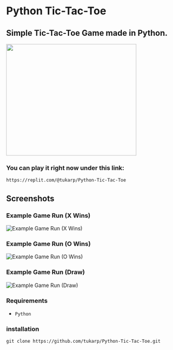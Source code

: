 # Python Tic-Tac-Toe

## Simple Tic-Tac-Toe Game made in Python.

<img src="https://github.com/tukarp/Python-Tic-Tac-Toe/blob/main/Images/Tic-Tac-Toe.png" width="350" height="300">

### You can play it right now under this link:

```
https://replit.com/@tukarp/Python-Tic-Tac-Toe
```

## Screenshots

### Example Game Run (X Wins)

![Example Game Run (X Wins)](https://github.com/tukarp/Python-Tic-Tac-Toe/blob/main/Images/Example%20Game%20Run%20(X%20Wins).png)

### Example Game Run (O Wins)

![Example Game Run (O Wins)](https://github.com/tukarp/Python-Tic-Tac-Toe/blob/main/Images/Example%20Game%20Run%20(O%20Wins).png)

### Example Game Run (Draw)

![Example Game Run (Draw)](https://github.com/tukarp/Python-Tic-Tac-Toe/blob/main/Images/Example%20Game%20Run%20(Draw).png)

### Requirements

- ```Python```

### installation

```
git clone https://github.com/tukarp/Python-Tic-Tac-Toe.git
```